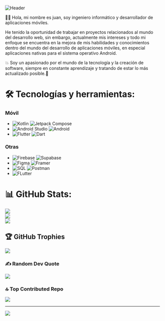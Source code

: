 <!-- ![github-header-image(1)](https://github.com/Juanqxk/Juanqxk/assets/86135476/713fa95e-a4c8-4385-bbd2-a3e7e186d228) -->

###

![Header](https://github.com/user-attachments/assets/198fd9ca-6651-4406-b997-5efab47447d7)

<!-- # 💫 About Me: -->
🧑‍💻 Hola, mi nombre es juan, soy ingeniero informático y desarrollador de aplicaciones móviles.

He tenido la oportunidad de trabajar en proyectos relacionados al mundo del desarrollo web, sin embargo, actualmente mis intereses y todo mi enfoque se encuentra en la mejora de mis habilidades y conocimientos dentro del mundo del desarrollo de aplicaciones móviles, en especial aplicaciones nativas para el sistema operativo Android.

💥 Soy un apasionado por el mundo de la tecnología y la creación de software, siempre en constante aprendizaje y tratando de estar lo más actualizado posible.🎯

# 🛠️ Tecnologías y herramientas:

### Móvil
<!-- ![Kotlin](https://img.shields.io/badge/kotlin-%237F52FF.svg?style=for-the-badge&logo=kotlin&logoColor=white) ![Dart](https://img.shields.io/badge/dart-%230175C2.svg?style=for-the-badge&logo=dart&logoColor=white) ![Java](https://img.shields.io/badge/java-%23ED8B00.svg?style=for-the-badge&logo=openjdk&logoColor=white) ![Flutter](https://img.shields.io/badge/Flutter-%2302569B.svg?style=for-the-badge&logo=Flutter&logoColor=white) -->
- ![Kotlin](https://img.shields.io/badge/Kotlin-105823?style=for-the-badge&logo=kotlin&logoColor=white) ![Jetpack Compose](https://img.shields.io/badge/Jetpack_Compose-105823?style=for-the-badge&logo=JetpackCompose&logoColor=white)
- ![Android Studio](https://img.shields.io/badge/Android_Studio-105823?style=for-the-badge&logo=AndroidStudio&logoColor=white) ![Android](https://img.shields.io/badge/Android-105823?style=for-the-badge&logo=Android&logoColor=white)
- ![Flutter](https://img.shields.io/badge/Flutter-105823?style=for-the-badge&logo=Flutter&logoColor=white) ![Dart](https://img.shields.io/badge/Dart-105823?style=for-the-badge&logo=Dart&logoColor=white)

### Otras
<!-- ![Firebase](https://img.shields.io/badge/firebase-a08021?style=for-the-badge&logo=firebase&logoColor=ffcd34) ![Supabase](https://img.shields.io/badge/Supabase-3ECF8E?style=for-the-badge&logo=supabase&logoColor=white) ![MySQL](https://img.shields.io/badge/mysql-4479A1.svg?style=for-the-badge&logo=mysql&logoColor=white) -->
- ![Firebase](https://img.shields.io/badge/Firebase-105823?style=for-the-badge&logo=Firebase&logoColor=white) ![Supabase](https://img.shields.io/badge/Supabase-105823?style=for-the-badge&logo=Supabase&logoColor=white)
- ![Figma](https://img.shields.io/badge/Figma-105823?style=for-the-badge&logo=Figma&logoColor=white) ![Framer](https://img.shields.io/badge/Framer-105823?style=for-the-badge&logo=Framer&logoColor=white)
- ![SQL](https://img.shields.io/badge/SQL-105823?style=for-the-badge&logo=MySQL&logoColor=white) ![Postman](https://img.shields.io/badge/Postman-105823?style=for-the-badge&logo=Postman&logoColor=white)
- ![FLutter](https://img.shields.io/badge/Google_Play-105823?style=for-the-badge&logo=googlePlay&logoColor=white)

# 📊 GitHub Stats:
![](https://github-readme-stats.vercel.app/api?username=juanncu&theme=gotham&hide_border=false&include_all_commits=false&count_private=false)<br/>
![](https://github-readme-streak-stats.herokuapp.com/?user=juanncu&theme=gotham&hide_border=false)<br/>
![](https://github-readme-stats.vercel.app/api/top-langs/?username=juanncu&theme=gotham&hide_border=false&include_all_commits=false&count_private=false&layout=compact)

## 🏆 GitHub Trophies
![](https://github-profile-trophy.vercel.app/?username=juanncu&theme=tokyonight&no-frame=false&no-bg=true&margin-w=4)

### ✍️ Random Dev Quote
![](https://quotes-github-readme.vercel.app/api?type=horizontal&theme=dark)

### 🔝 Top Contributed Repo
![](https://github-contributor-stats.vercel.app/api?username=juanncu&limit=5&theme=dark&combine_all_yearly_contributions=true)

---
[![](https://visitcount.itsvg.in/api?id=juanncu&icon=0&color=1)](https://visitcount.itsvg.in)

<!-- Proudly created with GPRM ( https://gprm.itsvg.in ) -->
